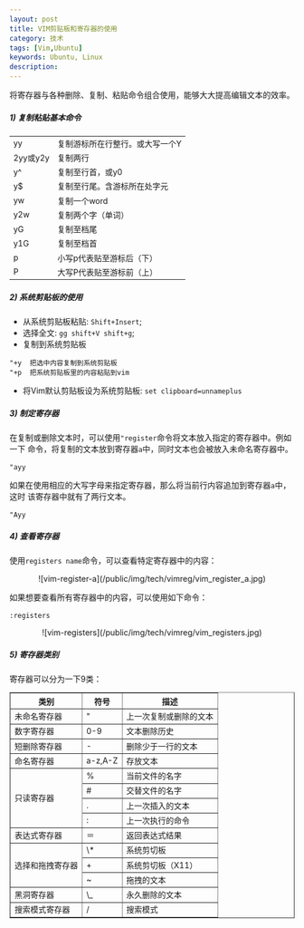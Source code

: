 ```yaml
---
layout: post
title: VIM剪贴板和寄存器的使用
category: 技术
tags: [Vim,Ubuntu]
keywords: Ubuntu, Linux
description: 
---
```



将寄存器与各种删除、复制、粘贴命令组合使用，能够大大提高编辑文本的效率。

##### **1) 复制粘贴基本命令**

<center>
<table>
<tbody><tr>
<td>
yy
</td>
<td>
复制游标所在行整行。或大写一个Y
</td>
</tr>
<tr>
<td>
2yy或y2y
</td>
<td>
复制两行
</td>
</tr>
<tr>
<td>
y^
</td>
<td>
复制至行首，或y0
</td>
</tr>
<tr>
<td>
y$
</td>
<td>
复制至行尾。含游标所在处字元
</td>
</tr>
<tr>
<td>
yw
</td>
<td>
复制一个word
</td>
</tr>
<tr>
<td>
y2w
</td>
<td>
复制两个字（单词）
</td>
</tr>
<tr>
<td>
yG
</td>
<td>
复制至档尾
</td>
</tr>
<tr>
<td>
y1G
</td>
<td>
复制至档首
</td>
</tr>
<tr>
<td>
p
</td>
<td>
小写p代表贴至游标后（下）
</td>
</tr>
<tr>
<td>
P
</td>
<td>
大写P代表贴至游标前（上）
</td>
</tr>
</tbody>
</table>
</center>


##### **2) 系统剪贴板的使用**

- 从系统剪贴板粘贴: `Shift+Insert`;
- 选择全文: `gg shift+V shift+g`;
- 复制到系统剪贴板    

```vim
"+y  把选中内容复制到系统剪贴板
"+p  把系统剪贴板里的内容粘贴到vim
```

- 将Vim默认剪贴板设为系统剪贴板: `set clipboard=unnameplus`


##### **3) 制定寄存器**
在复制或删除文本时，可以使用`"register`命令将文本放入指定的寄存器中。例如一下
命令，将复制的文本放到寄存器`a`中，同时文本也会被放入未命名寄存器中。  

```vim
"ayy
```

如果在使用相应的大写字母来指定寄存器，那么将当前行内容追加到寄存器`a`中，这时
该寄存器中就有了两行文本。    

```vim
"Ayy
```

##### **4) 查看寄存器**
使用`registers name`命令，可以查看特定寄存器中的内容：   
<center>
![vim-register-a](/public/img/tech/vimreg/vim_register_a.jpg)
</center>

如果想要查看所有寄存器中的内容，可以使用如下命令：

```vim
:registers
```

<center>
![vim-registers](/public/img/tech/vimreg/vim_registers.jpg)
</center>


##### **5) 寄存器类别**
寄存器可以分为一下9类：    

<table summary="special registers" border="1" cellspacing="0" cellpadding="3">
<tbody>
<tr>
<th>类别</th><th>符号</th><th>描述</th>
</tr>
<tr>
<td>未命名寄存器</td><td>"</td><td>上一次复制或删除的文本</td>
</tr>
<tr>
<td>数字寄存器</td><td>0-9</td><td>文本删除历史</td>
</tr>
<tr>
<td>短删除寄存器</td><td>-</td><td>删除少于一行的文本</td>
</tr>
<tr>
<td>命名寄存器</td><td>a-z,A-Z</td><td>存放文本</td>
</tr>
<tr>
<td rowspan="4">只读寄存器</td>
<td>%</td><td>当前文件的名字</td>
</tr><tr>
<td>#</td><td>交替文件的名字</td>
</tr><tr>
<td>.</td><td>上一次插入的文本</td>
</tr><tr>
<td>:</td><td>上一次执行的命令</td></tr>
<tr><td>表达式寄存器</td><td>＝</td><td>返回表达式结果</td></tr>
<tr><td rowspan="3">选择和拖拽寄存器</td>
<td>\*</td><td>系统剪切板</td></tr>
<tr><td>+</td><td>系统剪切板（X11）</td></tr>
<tr><td>~</td><td>拖拽的文本</td></tr>
<tr><td>黑洞寄存器</td><td>\_</td><td>永久删除的文本</td></tr>
<tr><td>搜索模式寄存器</td><td>/</td><td>搜索模式</td></tr>
</tbody>
</table>



